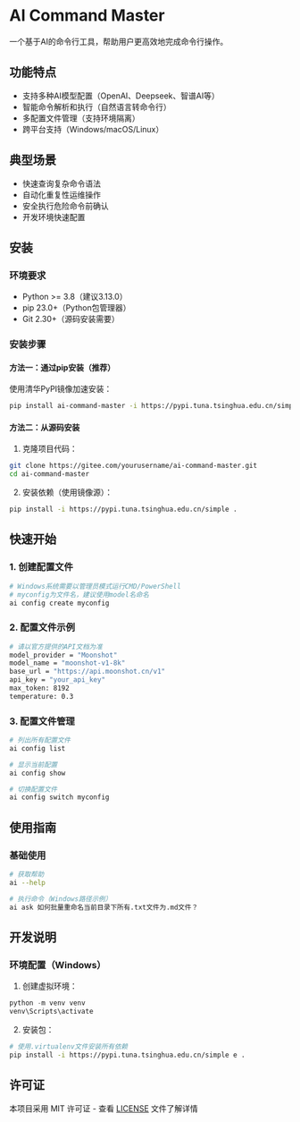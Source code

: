 # AI Command Master

一个基于AI的命令行工具，帮助用户更高效地完成命令行操作。

## 功能特点

- 支持多种AI模型配置（OpenAI、Deepseek、智谱AI等）
- 智能命令解析和执行（自然语言转命令行）
- 多配置文件管理（支持环境隔离）
- 跨平台支持（Windows/macOS/Linux）

## 典型场景

- 快速查询复杂命令语法
- 自动化重复性运维操作
- 安全执行危险命令前确认
- 开发环境快速配置

## 安装

### 环境要求

- Python >= 3.8（建议3.13.0）
- pip 23.0+（Python包管理器）
- Git 2.30+（源码安装需要）

### 安装步骤

#### 方法一：通过pip安装（推荐）

使用清华PyPI镜像加速安装：
```bash
pip install ai-command-master -i https://pypi.tuna.tsinghua.edu.cn/simple
```

#### 方法二：从源码安装

1. 克隆项目代码：
```bash
git clone https://gitee.com/yourusername/ai-command-master.git
cd ai-command-master
```

2. 安装依赖（使用镜像源）：
```bash
pip install -i https://pypi.tuna.tsinghua.edu.cn/simple .
```

## 快速开始

### 1. 创建配置文件

```bash
# Windows系统需要以管理员模式运行CMD/PowerShell
# myconfig为文件名，建议使用model名命名
ai config create myconfig
```

### 2. 配置文件示例
```bash
# 请以官方提供的API文档为准
model_provider = "Moonshot"
model_name = "moonshot-v1-8k"
base_url = "https://api.moonshot.cn/v1"
api_key = "your_api_key"
max_token: 8192
temperature: 0.3
```

### 3. 配置文件管理

```bash
# 列出所有配置文件
ai config list

# 显示当前配置
ai config show

# 切换配置文件
ai config switch myconfig
```

## 使用指南

### 基础使用
```bash
# 获取帮助
ai --help

# 执行命令（Windows路径示例）
ai ask 如何批量重命名当前目录下所有.txt文件为.md文件？
```

## 开发说明

### 环境配置（Windows）

1. 创建虚拟环境：
```powershell
python -m venv venv
venv\Scripts\activate
```

2. 安装包：
```bash
# 使用.virtualenv文件安装所有依赖
pip install -i https://pypi.tuna.tsinghua.edu.cn/simple e .

```

## 许可证

本项目采用 MIT 许可证 - 查看 [LICENSE](LICENSE) 文件了解详情